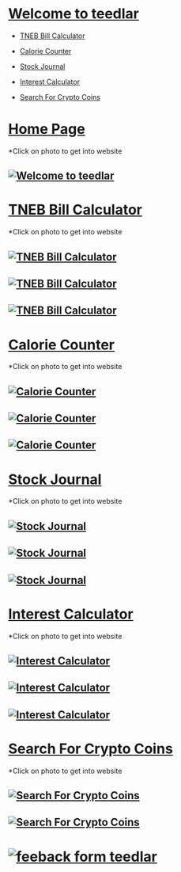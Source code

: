 <!-- # Website-teedlar

About the website -->

# [Welcome to teedlar](https://teedlar.pythonanywhere.com/home)

- [TNEB Bill Calculator](https://teedlar.pythonanywhere.com/home/tnebill)

- [Calorie Counter](https://teedlar.pythonanywhere.com/home/caloriecounter)

- [Stock Journal](https://teedlar.pythonanywhere.com/home/stockjournal)

- [Interest Calculator](https://teedlar.pythonanywhere.com/home/intcalc)

- [Search For Crypto Coins](https://teedlar.pythonanywhere.com/home/csearch)


# [Home Page](https://teedlar.pythonanywhere.com/home)
 *Click on photo to get into website

## [![Welcome to teedlar][1.1]][1]
[1.1]: https://github.com/teedlar/Website-teedlar/blob/main/ss/homePage.png
[1]: https://teedlar.pythonanywhere.com/home


# [TNEB Bill Calculator](https://teedlar.pythonanywhere.com/home/tnebill)
 *Click on photo to get into website

## [![TNEB Bill Calculator][1.2]][2]
[1.2]: https://github.com/teedlar/Website-teedlar/blob/main/ss/TN%20EB%20bill%20calculator.png
[2]: https://teedlar.pythonanywhere.com/home/tnebill


## [![TNEB Bill Calculator][1.3]][3]
[1.3]: https://github.com/teedlar/Website-teedlar/blob/main/ss/TN%20EB%20bill%20calculator%20enter.png
[3]: https://teedlar.pythonanywhere.com/home/tnebill

## [![TNEB Bill Calculator][1.4]][4]
[1.4]: https://github.com/teedlar/Website-teedlar/blob/main/ss/TNEB%20result.png
[4]: https://teedlar.pythonanywhere.com/home/tnebill


# [Calorie Counter](https://teedlar.pythonanywhere.com/home/caloriecounter)
 *Click on photo to get into website

## [![Calorie Counter][2.1]][5]
[2.1]: https://github.com/teedlar/Website-teedlar/blob/main/ss/Calorie%20Counter.png
[5]: https://teedlar.pythonanywhere.com/home/caloriecounter


## [![Calorie Counter][2.2]][6]
[2.2]: https://github.com/teedlar/Website-teedlar/blob/main/ss/Calorie%20Counter%20enter.png
[6]: https://teedlar.pythonanywhere.com/home/caloriecounter

## [![Calorie Counter][2.3]][7]
[2.3]: https://github.com/teedlar/Website-teedlar/blob/main/ss/Calorie%20Counter%20result.png
[7]: https://teedlar.pythonanywhere.com/home/caloriecounter


# [Stock Journal](https://teedlar.pythonanywhere.com/home/stockjournal)
 *Click on photo to get into website

## [![Stock Journal][3.1]][8]
[3.1]: https://github.com/teedlar/Website-teedlar/blob/main/ss/Stock%20Journal.png
[8]: https://teedlar.pythonanywhere.com/home/stockjournal

## [![Stock Journal][3.2]][9]
[3.2]: https://github.com/teedlar/Website-teedlar/blob/main/ss/Stock%20Journal%20enter.png
[9]: https://teedlar.pythonanywhere.com/home/stockjournal

## [![Stock Journal][3.3]][10]
[3.3]: https://github.com/teedlar/Website-teedlar/blob/main/ss/Stock%20Journal%20result.png
[10]: https://teedlar.pythonanywhere.com/home/stockjournal


# [Interest Calculator](https://teedlar.pythonanywhere.com/home/stockjournal)
 *Click on photo to get into website

## [![Interest Calculator][4.1]][11]
[4.1]: https://github.com/teedlar/Website-teedlar/blob/main/ss/Interest%20Calculator.png
[11]: https://teedlar.pythonanywhere.com/home/intcalc

## [![Interest Calculator][4.2]][12]
[4.2]: https://github.com/teedlar/Website-teedlar/blob/main/ss/Interest%20Calculator%20enter.png
[12]: https://teedlar.pythonanywhere.com/home/intcalc

## [![Interest Calculator][4.3]][13]
[4.3]: https://github.com/teedlar/Website-teedlar/blob/main/ss/Interest%20Calculator%20result.png
[13]: https://teedlar.pythonanywhere.com/home/intcalc


# [Search For Crypto Coins](https://teedlar.pythonanywhere.com/home/csearch)
 *Click on photo to get into website

## [![Search For Crypto Coins][4.1]][11]
[4.1]: https://github.com/teedlar/Website-teedlar/blob/main/ss/Crypto%20Search.png
[11]: https://teedlar.pythonanywhere.com/home/csearch

## [![Search For Crypto Coins][4.2]][12]
[4.2]: https://github.com/teedlar/Website-teedlar/blob/main/ss/Crypto%20Search%20enter.png
[12]: https://teedlar.pythonanywhere.com/home/csearch

# [![feeback form teedlar][4.3]][13]
[4.3]: https://github.com/teedlar/Website-teedlar/blob/main/ss/feeback%20form%20teedlar.png
[13]: https://teedlar.pythonanywhere.com/home/feedback
